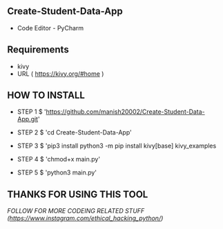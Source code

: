 ## Create-Student-Data-App
* Code Editor - PyCharm 

## Requirements
* kivy
* URL ( https://kivy.org/#home )
## HOW TO INSTALL 
* STEP 1 $ 'https://github.com/manish20002/Create-Student-Data-App.git'

* STEP 2 $ 'cd Create-Student-Data-App'

* STEP 3 $ 'pip3 install python3 -m pip install kivy[base] kivy_examples

* STEP 4 $ 'chmod+x main.py'

* STEP 5 $ 'python3 main.py'

## THANKS FOR USING THIS TOOL

*FOLLOW FOR MORE CODEING RELATED STUFF (https://www.instagram.com/ethical_hacking_python/)*


